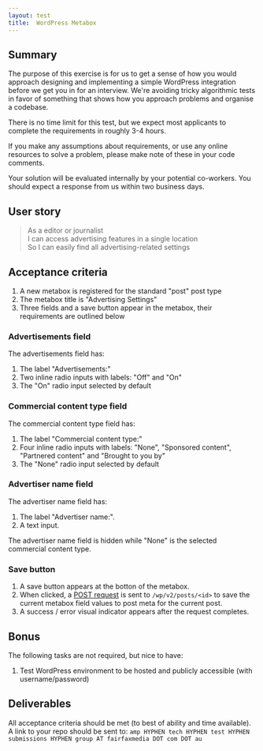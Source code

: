 ```yaml
---
layout: test
title:  WordPress Metabox
---
```


## Summary

The purpose of this exercise is for us to get a sense of how you would approach designing and implementing a simple WordPress integration before we get you in for an interview. We're avoiding tricky algorithmic tests in favor of something that shows how you approach problems and organise a codebase.

There is no time limit for this test, but we expect most applicants to complete the requirements in roughly 3-4 hours.

If you make any assumptions about requirements, or use any online resources to solve a problem, please make note of these in your code comments.

Your solution will be evaluated internally by your potential co-workers. You should expect a response from us within two business days.

## User story

> As a editor or journalist  
I can access advertising features in a single location  
So I can easily find all advertising-related settings

## Acceptance criteria

1. A new metabox is registered for the standard "post" post type
1. The metabox title is "Advertising Settings"
1. Three fields and a save button appear in the metabox, their requirements are outlined below

### Advertisements field

The advertisements field has:

1. The label "Advertisements:"
1. Two inline radio inputs with labels: "Off" and "On"
1. The "On" radio input selected by default

### Commercial content type field

The commercial content type field has:

1. The label "Commercial content type:"
1. Four inline radio inputs with labels: "None", "Sponsored content", "Partnered content" and "Brought to you by"
1. The "None" radio input selected by default

### Advertiser name field

The advertiser name field has:

1. The label "Advertiser name:".
1. A text input.

The advertiser name field is hidden while "None" is the selected commercial content type.

### Save button

1. A save button appears at the botton of the metabox.
1. When clicked, a [POST request](https://developer.wordpress.org/rest-api/reference/posts/#update-a-post) is sent to `/wp/v2/posts/<id>` to save the current metabox field values to post meta for the current post.
1. A success / error visual indicator appears after the request completes.

## Bonus

The following tasks are not required, but nice to have:

1. Test WordPress environment to be hosted and publicly accessible (with username/password)

## Deliverables

All acceptance criteria should be met (to best of ability and time available). A link to your repo should be sent to: `amp HYPHEN tech HYPHEN test HYPHEN submissions HYPHEN group AT fairfaxmedia DOT com DOT au`
